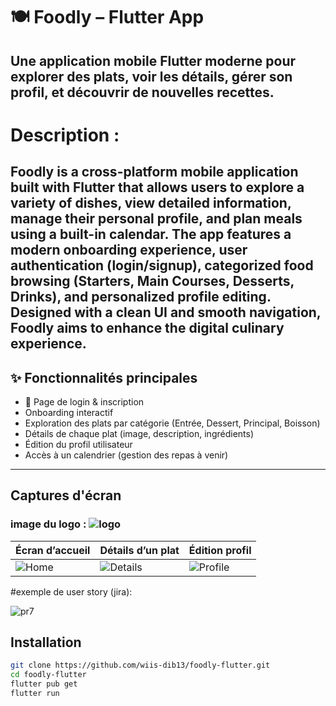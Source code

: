 # 🍽️ Foodly – Flutter App

Une application mobile Flutter moderne pour explorer des plats, voir les détails, gérer son profil, et découvrir de nouvelles recettes.
----
# Description :
Foodly is a cross-platform mobile application built with Flutter that allows users to explore a variety of dishes, view detailed information, manage their personal profile, and plan meals using a built-in calendar.
The app features a modern onboarding experience, user authentication (login/signup), categorized food browsing (Starters, Main Courses, Desserts, Drinks), and personalized profile editing.
Designed with a clean UI and smooth navigation, Foodly aims to enhance the digital culinary experience.
----

## ✨ Fonctionnalités principales

- 🔐 Page de login & inscription
-  Onboarding interactif
-  Exploration des plats par catégorie (Entrée, Dessert, Principal, Boisson)
-  Détails de chaque plat (image, description, ingrédients)
-  Édition du profil utilisateur
-  Accès à un calendrier (gestion des repas à venir)

---

##  Captures d'écran
### image du logo : ![logo](https://github.com/user-attachments/assets/55828066-dbdd-4fa2-86a9-e05d9abaf994)

| Écran d’accueil | Détails d’un plat | Édition profil |
|----------------|-------------------|----------------|
| ![Home](assets/screens/home.png) | ![Details](assets/screens/details.png) | ![Profile](assets/screens/edit.png) |

#exemple de user story (jira):

![pr7](https://github.com/user-attachments/assets/d534e2f0-81eb-4ecc-ae85-052b38f3d97d)


## Installation

```bash
git clone https://github.com/wiis-dib13/foodly-flutter.git
cd foodly-flutter
flutter pub get
flutter run

